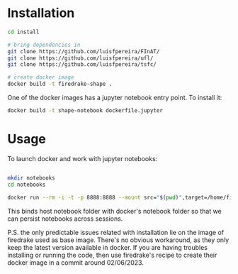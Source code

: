 # Installation

```bash
cd install

# bring dependencies in
git clone https://github.com/luisfpereira/FInAT/
git clone https://github.com/luisfpereira/ufl/
git clone https://github.com/luisfpereira/tsfc/

# create docker image
docker build -t firedrake-shape .
```

One of the docker images has a jupyter notebook entry point. To install it:

```bash
docker build -t shape-notebook dockerfile.jupyter
```

# Usage

To launch docker and work with jupyter notebooks:

```bash

mkdir notebooks
cd notebooks

docker run --rm -i -t -p 8888:8888 --mount src="$(pwd)",target=/home/firedrake/notebooks,type=bind shape-notebook
```

This binds host notebook folder with docker's notebook folder so that we can persist notebooks across sessions.



P.S. the only predictable issues related with installation lie on the image of firedrake used as base image. There's no obvious workaround, as they only keep the latest version available in docker. If you are having troubles installing or running the code, then use firedrake's recipe to create their docker image in a commit around 02/06/2023.
